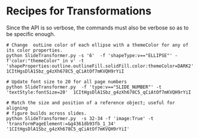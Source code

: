 # Recipes for Transformations


Since the API is so verbose, the commands must also be verbose so as to be specific enough.

    # Change  outLine color of each ellipse with a themeColor for any of its color properties.
    python SlideTransformer.py -s '6'  -f 'shapeType:v=="ELLIPSE"' -f'color:"themeColor" in v' -t 'shapeProperties:outline.outlineFill.solidFill.color:themeColor=DARK2' 1CItHgsDlA1Sbz_g4zXh678C5_qCiAtOf7mKVQH9rYiI

    # Update font size to 20 for all page numbers
    python SlideTransformer.py  -f 'type:v=="SLIDE_NUMBER"' -t 'textStyle:fontSize=20'  1CItHgsDlA1Sbz_g4zXh678C5_qCiAtOf7mKVQH9rYiI

    # Match the size and position of a reference object; useful for aligning
    # figure builds across slides.
    python SlideTransformer.py  -s 32-34 -f 'image:True' -t 'transformPageElement:=&g4361db93fb_1_34'  '1CItHgsDlA1Sbz_g4zXh678C5_qCiAtOf7mKVQH9rYiI'
